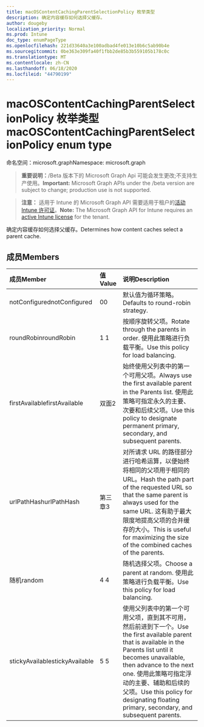 ```yaml
---
title: macOSContentCachingParentSelectionPolicy 枚举类型
description: 确定内容缓存如何选择父缓存。
author: dougeby
localization_priority: Normal
ms.prod: Intune
doc_type: enumPageType
ms.openlocfilehash: 221d33640a3e100adbad4fe013e10b6c5ab90b4e
ms.sourcegitcommit: 0be363e309fa40f1fbb2de85b3b559105b178c0c
ms.translationtype: MT
ms.contentlocale: zh-CN
ms.lasthandoff: 06/18/2020
ms.locfileid: "44790199"
---
```

# <a name="macoscontentcachingparentselectionpolicy-enum-type"></a><span data-ttu-id="b0460-103">macOSContentCachingParentSelectionPolicy 枚举类型</span><span class="sxs-lookup"><span data-stu-id="b0460-103">macOSContentCachingParentSelectionPolicy enum type</span></span>

<span data-ttu-id="b0460-104">命名空间：microsoft.graph</span><span class="sxs-lookup"><span data-stu-id="b0460-104">Namespace: microsoft.graph</span></span>

> <span data-ttu-id="b0460-105">**重要说明：**/Beta 版本下的 Microsoft Graph Api 可能会发生更改;不支持生产使用。</span><span class="sxs-lookup"><span data-stu-id="b0460-105">**Important:** Microsoft Graph APIs under the /beta version are subject to change; production use is not supported.</span></span>

> <span data-ttu-id="b0460-106">**注意：** 适用于 Intune 的 Microsoft Graph API 需要适用于租户的[活动 Intune 许可证](https://go.microsoft.com/fwlink/?linkid=839381)。</span><span class="sxs-lookup"><span data-stu-id="b0460-106">**Note:** The Microsoft Graph API for Intune requires an [active Intune license](https://go.microsoft.com/fwlink/?linkid=839381) for the tenant.</span></span>

<span data-ttu-id="b0460-107">确定内容缓存如何选择父缓存。</span><span class="sxs-lookup"><span data-stu-id="b0460-107">Determines how content caches select a parent cache.</span></span>

## <a name="members"></a><span data-ttu-id="b0460-108">成员</span><span class="sxs-lookup"><span data-stu-id="b0460-108">Members</span></span>
|<span data-ttu-id="b0460-109">成员</span><span class="sxs-lookup"><span data-stu-id="b0460-109">Member</span></span>|<span data-ttu-id="b0460-110">值</span><span class="sxs-lookup"><span data-stu-id="b0460-110">Value</span></span>|<span data-ttu-id="b0460-111">说明</span><span class="sxs-lookup"><span data-stu-id="b0460-111">Description</span></span>|
|:---|:---|:---|
|<span data-ttu-id="b0460-112">notConfigured</span><span class="sxs-lookup"><span data-stu-id="b0460-112">notConfigured</span></span>|<span data-ttu-id="b0460-113">0</span><span class="sxs-lookup"><span data-stu-id="b0460-113">0</span></span>|<span data-ttu-id="b0460-114">默认值为循环策略。</span><span class="sxs-lookup"><span data-stu-id="b0460-114">Defaults to round-robin strategy.</span></span>|
|<span data-ttu-id="b0460-115">roundRobin</span><span class="sxs-lookup"><span data-stu-id="b0460-115">roundRobin</span></span>|<span data-ttu-id="b0460-116">1 </span><span class="sxs-lookup"><span data-stu-id="b0460-116">1</span></span>|<span data-ttu-id="b0460-117">按顺序旋转父项。</span><span class="sxs-lookup"><span data-stu-id="b0460-117">Rotate through the parents in order.</span></span> <span data-ttu-id="b0460-118">使用此策略进行负载平衡。</span><span class="sxs-lookup"><span data-stu-id="b0460-118">Use this policy for load balancing.</span></span>|
|<span data-ttu-id="b0460-119">firstAvailable</span><span class="sxs-lookup"><span data-stu-id="b0460-119">firstAvailable</span></span>|<span data-ttu-id="b0460-120">双面</span><span class="sxs-lookup"><span data-stu-id="b0460-120">2</span></span>|<span data-ttu-id="b0460-121">始终使用父列表中的第一个可用父项。</span><span class="sxs-lookup"><span data-stu-id="b0460-121">Always use the first available parent in the Parents list.</span></span> <span data-ttu-id="b0460-122">使用此策略可指定永久的主要、次要和后续父项。</span><span class="sxs-lookup"><span data-stu-id="b0460-122">Use this policy to designate permanent primary, secondary, and subsequent parents.</span></span>|
|<span data-ttu-id="b0460-123">urlPathHash</span><span class="sxs-lookup"><span data-stu-id="b0460-123">urlPathHash</span></span>|<span data-ttu-id="b0460-124">第三章</span><span class="sxs-lookup"><span data-stu-id="b0460-124">3</span></span>|<span data-ttu-id="b0460-125">对所请求 URL 的路径部分进行哈希运算，以便始终将相同的父项用于相同的 URL。</span><span class="sxs-lookup"><span data-stu-id="b0460-125">Hash the path part of the requested URL so that the same parent is always used for the same URL.</span></span> <span data-ttu-id="b0460-126">这有助于最大限度地提高父项的合并缓存的大小。</span><span class="sxs-lookup"><span data-stu-id="b0460-126">This is useful for maximizing the size of the combined caches of the parents.</span></span>|
|<span data-ttu-id="b0460-127">随机</span><span class="sxs-lookup"><span data-stu-id="b0460-127">random</span></span>|<span data-ttu-id="b0460-128">4 </span><span class="sxs-lookup"><span data-stu-id="b0460-128">4</span></span>|<span data-ttu-id="b0460-129">随机选择父项。</span><span class="sxs-lookup"><span data-stu-id="b0460-129">Choose a parent at random.</span></span> <span data-ttu-id="b0460-130">使用此策略进行负载平衡。</span><span class="sxs-lookup"><span data-stu-id="b0460-130">Use this policy for load balancing.</span></span>|
|<span data-ttu-id="b0460-131">stickyAvailable</span><span class="sxs-lookup"><span data-stu-id="b0460-131">stickyAvailable</span></span>|<span data-ttu-id="b0460-132">5 </span><span class="sxs-lookup"><span data-stu-id="b0460-132">5</span></span>|<span data-ttu-id="b0460-133">使用父列表中的第一个可用父项，直到其不可用，然后前进到下一个。</span><span class="sxs-lookup"><span data-stu-id="b0460-133">Use the first available parent that is available in the Parents list until it becomes unavailable, then advance to the next one.</span></span> <span data-ttu-id="b0460-134">使用此策略可指定浮动的主要、辅助和后续的父项。</span><span class="sxs-lookup"><span data-stu-id="b0460-134">Use this policy for designating floating primary, secondary, and subsequent parents.</span></span>|



